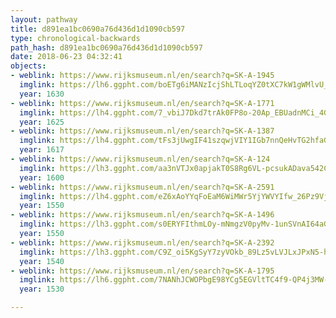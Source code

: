 ```yaml
---
layout: pathway
title: d891ea1bc0690a76d436d1d1090cb597
type: chronological-backwards
path_hash: d891ea1bc0690a76d436d1d1090cb597
date: 2018-06-23 04:32:41
objects:
- weblink: https://www.rijksmuseum.nl/en/search?q=SK-A-1945
  imglink: https://lh6.ggpht.com/boETg6iMANzIcjShLTLoqYZ0tXC7kW1gWMlvU_V9NdzBwz8KaY2v7vGhZAphzei4nJIjurPrAVkCiO8pLzvTJxumkA=s200
  year: 1630
- weblink: https://www.rijksmuseum.nl/en/search?q=SK-A-1771
  imglink: https://lh4.ggpht.com/7_vbiJ7Dkd7trAk0FP8o-20Ap_EBUadnMCi_4Gc3sXluS_9XjDckmSx6BqIGjwTGSM1w1-asmg5wIIAZZY1JxKuMtWs=s200
  year: 1625
- weblink: https://www.rijksmuseum.nl/en/search?q=SK-A-1387
  imglink: https://lh4.ggpht.com/tFs3jUwgIF41szqwjVIY1IGb7nnQeHvTG2hfaGoH6OvLr5JermCiVgjVM0FzY_hXYcneIK1AO1rzYHwthIwZQl5nC7-G=s200
  year: 1617
- weblink: https://www.rijksmuseum.nl/en/search?q=SK-A-124
  imglink: https://lh3.ggpht.com/aa3nVTJx0apjakT0S8Rg6VL-pcsukADava542CRSYBKDS0_u5ksJRJhyBTHXVtnaOUUxjzMGjfumuFX6lWYaOXpsajU=s200
  year: 1600
- weblink: https://www.rijksmuseum.nl/en/search?q=SK-A-2591
  imglink: https://lh4.ggpht.com/eZ6xAoYYqFoEaM6WiMWr5YjYWVYIfw_26Pz9Vjqvc12spardmtsNcp1cd0YwB4CapA2eG0MEwUl12Lpko4Rd5d4qDA8=s200
  year: 1550
- weblink: https://www.rijksmuseum.nl/en/search?q=SK-A-1496
  imglink: https://lh3.ggpht.com/s0ERYFIthmLOy-mNmgzV0pyMv-1unSVnAI64aGFartZesTk9w2syKysbD4SE_8jAMF2P0MqCPpq4AdhXz71suG4rVQ=s200
  year: 1550
- weblink: https://www.rijksmuseum.nl/en/search?q=SK-A-2392
  imglink: https://lh3.ggpht.com/C9Z_oi5KgSyY7zyVOkb_89Lz5vLVJLxJPxN5-hxesIvNznHvmjMCU_CTMMw7O2f5QyXgYVuU-DrQalxZT5Up97Gw1g=s200
  year: 1540
- weblink: https://www.rijksmuseum.nl/en/search?q=SK-A-1795
  imglink: https://lh6.ggpht.com/7NANhJCWOPbgE98YCg5EGVltTC4f9-QP4j3MW-lvM9IKrw9rmmLEAR74MkkAWyNeXtnJmBjbT0Hk-cDIgVn1bpuruTU=s200
  year: 1530

---
```

